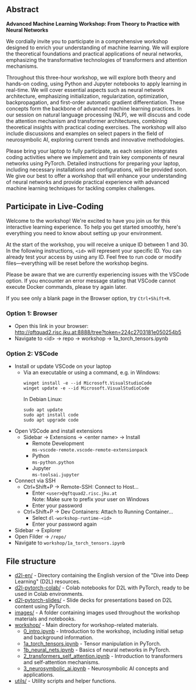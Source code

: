 

## Abstract

**Advanced Machine Learning Workshop: From Theory to Practice with Neural Networks**

We cordially invite you to participate in a comprehensive workshop designed to enrich your understanding of machine learning.
We will explore the theoretical foundations and practical applications of neural networks, emphasizing the transformative technologies of transformers and attention mechanisms.

Throughout this three-hour workshop, we will explore both theory and hands-on coding, using Python and Jupyter notebooks to apply learning in real-time.
We will cover essential aspects such as neural network architecture, emphasizing initialization, regularization, optimization, backpropagation, and first-order automatic gradient differentiation.
These concepts form the backbone of advanced machine learning practices.
In our session on natural language processing (NLP), we will discuss and code the attention mechanism and transformer architectures, combining theoretical insights with practical coding exercises.
The workshop will also include discussions and examples on select papers in the field of neurosymbolic AI, exploring current trends and innovative methodologies.

Please bring your laptop to fully participate, as each session integrates coding activities where we implement and train key components of neural networks using PyTorch.
Detailed instructions for preparing your laptop, including necessary installations and configurations, will be provided soon.
We give our best to offer a workshop that will enhance your understanding of neural networks and provide practical experience with advanced machine learning techniques for tackling complex challenges.

## Participate in Live-Coding

Welcome to the workshop!
We're excited to have you join us for this interactive learning experience.
To help you get started smoothly, here's everything you need to know about setting up your environment.

At the start of the workshop, you will receive a unique ID between 1 and 30.
In the following instructions, `<id>` will represent your specific ID.
You can already test your access by using any ID.
Feel free to run code or modify files—everything will be reset before the workshop begins.

Please be aware that we are currently experiencing issues with the VSCode option.
If you encounter an error message stating that VSCode cannot execute Docker commands, please try again later.

If you see only a blank page in the Browser option, try `Ctrl+Shift+R`.

### Option 1: Browser

- Open this link in your browser:  
  http://qftquad2.risc.jku.at:8888/tree?token=224c2703181e050254b5
- Navigate to \<id\> → repo → workshop → 1a_torch_tensors.ipynb

### Option 2: VSCode

- Install or update VSCode on your laptop
  - Via an executable or using a command, e.g. in Windows:
    ```
    winget install -e --id Microsoft.VisualStudioCode
    winget update -e --id Microsoft.VisualStudioCode
    ```
    In Debian Linux:
    ```
    sudo apt update
    sudo apt install code
    sudo apt upgrade code
    ```
- Open VSCode and install extensions
  - Sidebar → Extensions → \<enter name\> → Install
    - Remote Development  
      `ms-vscode-remote.vscode-remote-extensionpack`
    - Python  
      `ms-python.python`
    - Jupyter  
      `ms-toolsai.jupyter`
    <!-- - Foo  
      (`lextudio.restructuredtext`)
    - Foo  
      (`shd101wyy.markdown-preview-enhanced`) -->
- Connect via SSH
  - Ctrl+Shift+P → Remote-SSH: Connect to Host...
    - Enter `<user>@qftquad2.risc.jku.at`  
      Note: Make sure to prefix your user on Windows
    - Enter your password
  - Ctrl+Shift+P → Dev Containers: Attach to Running Container...
    - Select `dl-workshop-runtime-<id>`
    - Enter your password again
- Sidebar → Explorer
- Open Filder → `/repo/`
- Navigate to `workshop/1a_torch_tensors.ipynb`

<!-- ### Option 3: VSCode + Jupyter server

- Open VSCode
- Install extensions
  - Sidebar → Extensions → \<enter name\> → Install
  - Install: Jupyter
- Connect to Jupyter Server
  - File → New File... → Jupyter Notebook
  - Ctrl+Shift+P → Notebook: Select Notebook Kernel → Existing Jupyter Server → http://qftquad2.risc.jku.at:8888 -->

## File structure

- [d2l-en/](d2l-en) - Directory containing the English version of the "Dive into Deep Learning" (D2L) resources.
- [d2l-pytorch-colab/](d2l-pytorch-colab) - Colab notebooks for D2L with PyTorch, ready to be used in Colab environments.
- [d2l-pytorch-slides/](d2l-pytorch-slides) - Slide decks for presentations based on D2L content using PyTorch.
- [images/](images) - A folder containing images used throughout the workshop materials and notebooks.
- [workshop/](workshop) - Main directory for workshop-related materials.
  - [0_intro.ipynb](workshop/0_intro.ipynb) - Introduction to the workshop, including initial setup and background information.
  - [1a_torch_tensors.ipynb](workshop/1a_torch_tensors.ipynb) - Tensor manipulation in PyTorch.
  - [1b_neural_nets.ipynb](workshop/1b_neural_nets.ipynb) - Basics of neural networks in PyTorch.
  - [2_transformers_self_attention.ipynb](workshop/2_transformer_self_attention.ipynb) - Introduction to transformers and self-attention mechanisms.
  - [3_neurosymbolic_ai.ipynb](workshop/3_neurosymbolic_ai.ipynb) - Neurosymbolic AI concepts and applications.
- [utils/](utils) - Utility scripts and helper functions.

